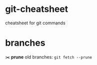 # git-cheatsheet
cheatsheet for git commands

# branches
:scissors: **prune** old branches: `git fetch --prune`
